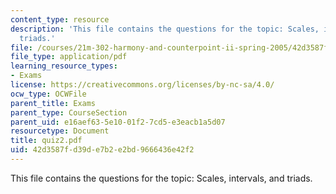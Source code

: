 ```yaml
---
content_type: resource
description: 'This file contains the questions for the topic: Scales, intervals, and
  triads.'
file: /courses/21m-302-harmony-and-counterpoint-ii-spring-2005/42d3587fd39de7b2e2bd9666436e42f2_quiz2.pdf
file_type: application/pdf
learning_resource_types:
- Exams
license: https://creativecommons.org/licenses/by-nc-sa/4.0/
ocw_type: OCWFile
parent_title: Exams
parent_type: CourseSection
parent_uid: e16aef63-5e10-01f2-7cd5-e3eacb1a5d07
resourcetype: Document
title: quiz2.pdf
uid: 42d3587f-d39d-e7b2-e2bd-9666436e42f2
---
```

This file contains the questions for the topic: Scales, intervals, and triads.